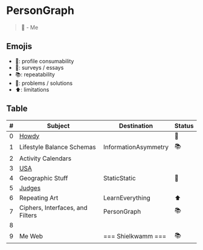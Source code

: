 # PersonGraph
> 🎉 - Me

## Emojis
* 🎉: profile consumability
* 📜: surveys / essays
* 📚: repeatability
* 🤠: problems / solutions
* ⬆️: limitations

## Table
| # | Subject | Destination | Status |
| ------- | ------- | ------- | ------- |
| 0 | [Howdy](https://github.com/PersonGraph/Howdy) |  | 🤠 |
| 1 | Lifestyle Balance Schemas | InformationAsymmetry | 📚 |
| 2 | Activity Calendars |  |  |
| 3 | [USA](https://github.com/PersonGraph/USA) |  |  |
| 4 | Geographic Stuff | StaticStatic | 📜 |
| 5 | [Judges](https://github.com/InformationAsymmetry/Judges) |  | |
| 6 | Repeating Art | LearnEverything | ⬆️ |
| 7 | Ciphers, Interfaces, and Filters | PersonGraph | 📚 |
| 8 |  |  |  |
| 9 | Me Web | === Shielkwamm === | 📚 |
